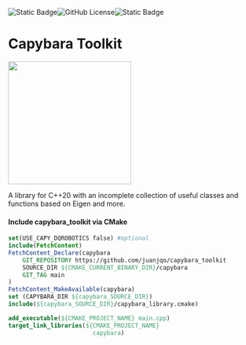 ![Static Badge](https://img.shields.io/badge/Written_in-C%2B%2B20-blue)![GitHub License](https://img.shields.io/github/license/juanjqo/capybara_toolkit)![Static Badge](https://img.shields.io/badge/status-experimental-red)

# Capybara Toolkit

<img src=https://github.com/juanjqo/capybara_toolkit/assets/23158313/2e0dbd2d-9b12-4930-9ffe-511d8270de03 width='250'>

A library for C++20 with an incomplete collection of useful classes and functions based on Eigen and more.


#### Include capybara_toolkit via CMake 

```Cmake
set(USE_CAPY_DQROBOTICS false) #optional
include(FetchContent)
FetchContent_Declare(capybara
    GIT_REPOSITORY https://github.com/juanjqo/capybara_toolkit
    SOURCE_DIR ${CMAKE_CURRENT_BINARY_DIR}/capybara
    GIT_TAG main 
)
FetchContent_MakeAvailable(capybara)
set (CAPYBARA_DIR ${capybara_SOURCE_DIR})
include(${capybara_SOURCE_DIR}/capybara_library.cmake)

add_executable(${CMAKE_PROJECT_NAME} main.cpp)
target_link_libraries(${CMAKE_PROJECT_NAME}
                        capybara)
```


